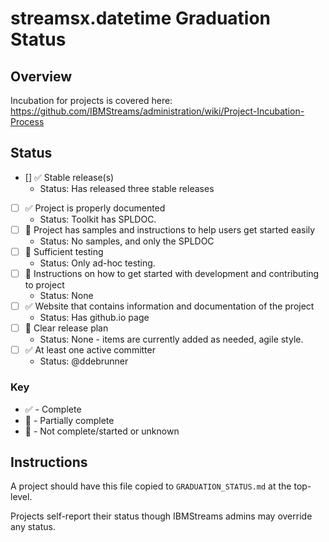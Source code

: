 # streamsx.datetime Graduation Status


## Overview
Incubation for projects is covered here: https://github.com/IBMStreams/administration/wiki/Project-Incubation-Process

## Status

- [] :white_check_mark: Stable release(s)
  * Status: Has released three stable releases
- [ ] :white_check_mark: Project is properly documented
  * Status: Toolkit has SPLDOC.
- [ ] :red_circle: Project has samples and instructions to help users get started easily
  * Status: No samples, and only the SPLDOC
- [ ] :red_circle: Sufficient testing
  * Status: Only ad-hoc testing.
- [ ] :red_circle: Instructions on how to get started with development and contributing to project
  * Status: None
- [ ] :white_check_mark: Website that contains information and documentation of the project
  * Status: Has github.io page
- [ ] :red_circle: Clear release plan
  * Status: None - items are currently added as needed, agile style.
- [ ] :white_check_mark: At least one active committer
  * Status: @ddebrunner

### Key
* :white_check_mark: - Complete
* :large_orange_diamond: - Partially complete
* :red_circle: - Not complete/started or unknown

## Instructions
A project should have this file copied to `GRADUATION_STATUS.md` at the top-level.

Projects self-report their status though IBMStreams admins may override any status.
